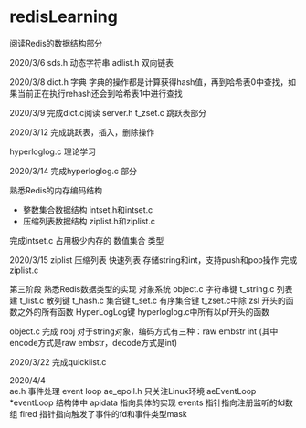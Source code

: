 # redisLearning



阅读Redis的数据结构部分

2020/3/6
sds.h  动态字符串
adlist.h 双向链表

2020/3/8
dict.h  字典
字典的操作都是计算获得hash值，再到哈希表0中查找，如果当前正在执行rehash还会到哈希表1中进行查找

2020/3/9 完成dict.c阅读
server.h t_zset.c 跳跃表部分

2020/3/12 完成跳跃表，插入，删除操作

hyperloglog.c  理论学习

2020/3/14 完成hyperloglog.c 部分

熟悉Redis的内存编码结构 
+ 整数集合数据结构 intset.h和intset.c 
+ 压缩列表数据结构 ziplist.h和ziplist.c

完成intset.c
占用极少内存的 数值集合 类型

2020/3/15
ziplist  压缩列表  快速列表 存储string和int，支持push和pop操作
完成 ziplist.c

第三阶段 熟悉Redis数据类型的实现
对象系统 object.c
字符串键 t_string.c
列表建 t_list.c
散列键 t_hash.c
集合键 t_set.c
有序集合键 t_zset.c中除 zsl 开头的函数之外的所有函数
HyperLogLog键 hyperloglog.c中所有以pf开头的函数

object.c  完成 robj
对于string对象，编码方式有三种：raw embstr int (其中encode方式是raw embstr，decode方式是int)

2020/3/22 完成quicklist.c

2020/4/4  
ae.h  事件处理 event loop
ae_epoll.h 只关注Linux环境
aeEventLoop *eventLoop 结构体中
apidata 指向具体的实现
events 指针指向注册监听的fd数组
fired 指针指向触发了事件的fd和事件类型mask